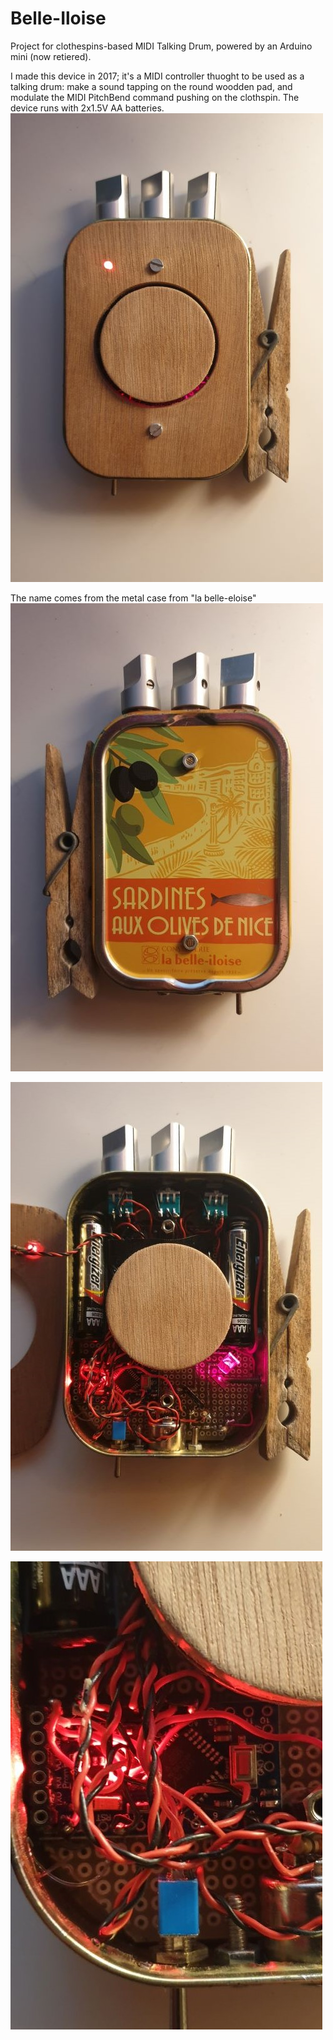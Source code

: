 # Belle-Iloise
Project for clothespins-based MIDI Talking Drum, powered by an Arduino mini (now retiered).

I made this device in 2017; it's a MIDI controller thuoght to be used as a talking drum: make a sound tapping on the round woodden pad, and modulate the MIDI PitchBend command pushing on the clothspin. The device runs with 2x1.5V AA batteries.
![Belle-Iloise](/pics/fronte.jpg)

The name comes from the metal case from "la belle-eloise"
![Belle-Iloise](/pics/retro.jpg)

![Belle-Iloise](/pics/inside.jpg)

![Belle-Iloise](/pics/mini.jpg)